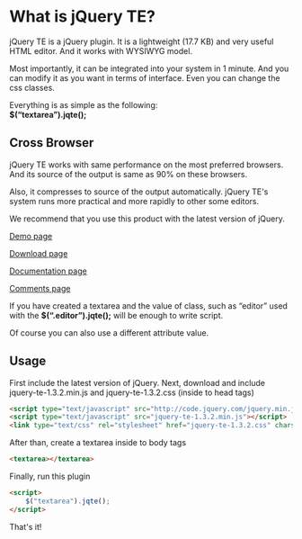 ﻿What is jQuery TE?
==================

jQuery TE is a jQuery plugin. It is a lightweight (17.7 KB) and very useful HTML editor. And it works with WYSIWYG model.

Most importantly, it can be integrated into your system in 1 minute. And you can modify it as you want in terms of interface. Even you can change the css classes.

Everything is as simple as the following:  
**$(“textarea”).jqte();**

Cross Browser
-------------
jQuery TE works with same performance on the most preferred browsers. And its source of the output is same as 90% on these browsers.

Also, it compresses to source of the output automatically. jQuery TE's system runs more practical and more rapidly to other some editors.

We recommend that you use this product with the latest version of jQuery.

[Demo page][]

[Download page][]

[Documentation page][]

[Comments page][]

  [Demo page]: http://jqueryte.com/demos
  [Download page]: http://jqueryte.com/download
  [Documentation page]: http://jqueryte.com/documentation
  [Comments page]: http://jqueryte.com/comments

If you have created a textarea and the value of class, such as “editor”
used with the **$(“.editor”).jqte();** will be enough to write script.

Of course you can also use a different attribute value.

Usage
-----

First include the latest version of jQuery. Next, download and include jquery-te-1.3.2.min.js and jquery-te-1.3.2.css (inside to head tags)

``` html
<script type="text/javascript" src="http://code.jquery.com/jquery.min.js"></script>
<script type="text/javascript" src="jquery-te-1.3.2.min.js"></script>
<link type="text/css" rel="stylesheet" href="jquery-te-1.3.2.css" charset="utf-8" />
```

After than, create a textarea inside to body tags

``` html
<textarea></textarea>
```

Finally, run this plugin
``` html
<script>
	$("textarea").jqte();
</script>
```

That's it!